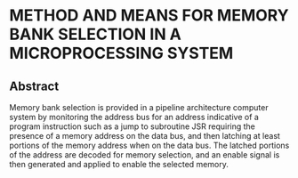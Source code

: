 # METHOD AND MEANS FOR MEMORY BANK SELECTION IN A MICROPROCESSING SYSTEM

## Abstract
Memory bank selection is provided in a pipeline architecture computer system by monitoring the address bus for an address indicative of a program instruction such as a jump to subroutine JSR requiring the presence of a memory address on the data bus, and then latching at least portions of the memory address when on the data bus. The latched portions of the address are decoded for memory selection, and an enable signal is then generated and applied to enable the selected memory.